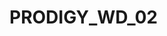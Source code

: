 # PRODIGY_WD_02
<!---
anilkumargoke/anilkumargoke is a ✨ special ✨ repository because its `README.md` (this file) appears on your GitHub profile.
You can click the Preview link to take a look at your changes.
--->
